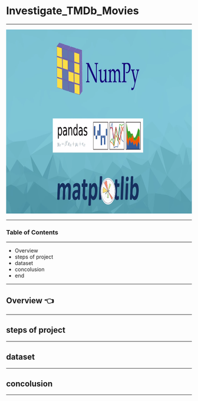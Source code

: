 # Investigate_TMDb_Movies 

---

<img src = "./images/mat.png" width = "800px" height = "500px" text-align = "center">

---

### Table of Contents
---

- Overview
- steps of project
- dataset
- concolusion
- end

---
## Overview :point_left:
---

## steps of project

---

## dataset


---

## concolusion

---


